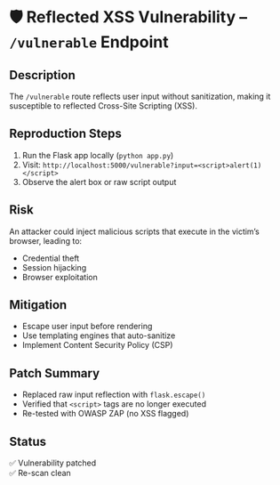 # 🛡️ Reflected XSS Vulnerability – `/vulnerable` Endpoint

## Description
The `/vulnerable` route reflects user input without sanitization, making it susceptible to reflected Cross-Site Scripting (XSS).

## Reproduction Steps
1. Run the Flask app locally (`python app.py`)
2. Visit: `http://localhost:5000/vulnerable?input=<script>alert(1)</script>`
3. Observe the alert box or raw script output

## Risk
An attacker could inject malicious scripts that execute in the victim’s browser, leading to:
- Credential theft
- Session hijacking
- Browser exploitation

## Mitigation
- Escape user input before rendering
- Use templating engines that auto-sanitize
- Implement Content Security Policy (CSP)

## Patch Summary
- Replaced raw input reflection with `flask.escape()`
- Verified that `<script>` tags are no longer executed
- Re-tested with OWASP ZAP (no XSS flagged)

## Status
✅ Vulnerability patched  
✅ Re-scan clean


